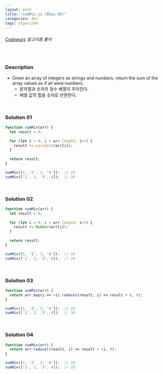 ```yaml
---
layout: post
title: "sumMix.js (8kyu 09)"
categories: dev
tags: algorithm
---
```


###### [Codewars](https://www.codewars.com) 알고리즘 풀이

<br>

### Description

- Given an array of integers as strings and numbers, return the sum of the array values as if all were numbers.
  - 문자열과 숫자의 정수 배열이 주어진다.
  - 배열 값의 합을 숫자로 반환한다.

<br>

### Solution 01

```js
function sumMix(arr) {
  let result = 0;
  
  for (let i = 0; i < arr.length; i++) {
    result += parseInt(arr[i]);
  }
  
  return result;
}

sumMix([1, '2', 3, '4']);  // 10
sumMix(['1', 2, '3', 4]);  // 10
```

<br>

### Solution 02

```js
function sumMix(arr) {
  let result = 0;
  
  for (let i = 0; i < arr.length; i++) {
    result += Number(arr[i]);
  }
  
  return result;
}

sumMix([1, '2', 3, '4']);  // 10
sumMix(['1', 2, '3', 4]);  // 10
```

<br>

### Solution 03

```js
function sumMix(arr) {
  return arr.map(i => +i).reduce((result, i) => result + i, 0);
}

sumMix([1, '2', 3, '4']);  // 10
sumMix(['1', 2, '3', 4]);  // 10
```

<br>

### Solution 04

```js
function sumMix(arr) {
  return arr.reduce((result, i) => result + +i, 0);
}

sumMix([1, '2', 3, '4']);  // 10
sumMix(['1', 2, '3', 4]);  // 10
```

<br>

<br>